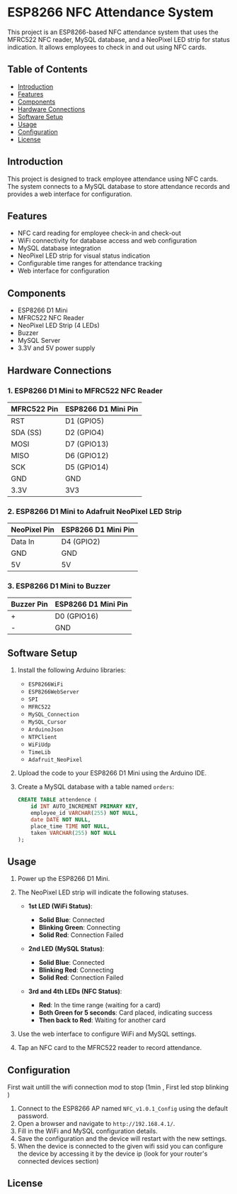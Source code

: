 # ESP8266 NFC Attendance System

This project is an ESP8266-based NFC attendance system that uses the MFRC522 NFC reader, MySQL database, and a NeoPixel LED strip for status indication. It allows employees to check in and out using NFC cards.

## Table of Contents

- [Introduction](#introduction)
- [Features](#features)
- [Components](#components)
- [Hardware Connections](#hardware-connections)
- [Software Setup](#software-setup)
- [Usage](#usage)
- [Configuration](#configuration)
- [License](#license)

## Introduction

This project is designed to track employee attendance using NFC cards. The system connects to a MySQL database to store attendance records and provides a web interface for configuration.

## Features

- NFC card reading for employee check-in and check-out
- WiFi connectivity for database access and web configuration
- MySQL database integration
- NeoPixel LED strip for visual status indication
- Configurable time ranges for attendance tracking
- Web interface for configuration

## Components

- ESP8266 D1 Mini
- MFRC522 NFC Reader
- NeoPixel LED Strip (4 LEDs)
- Buzzer
- MySQL Server
- 3.3V and 5V power supply

## Hardware Connections

### 1. ESP8266 D1 Mini to MFRC522 NFC Reader

| MFRC522 Pin | ESP8266 D1 Mini Pin |
|-------------|---------------------|
| RST         | D1 (GPIO5)          |
| SDA (SS)    | D2 (GPIO4)          |
| MOSI        | D7 (GPIO13)         |
| MISO        | D6 (GPIO12)         |
| SCK         | D5 (GPIO14)         |
| GND         | GND                 |
| 3.3V        | 3V3                 |

### 2. ESP8266 D1 Mini to Adafruit NeoPixel LED Strip

| NeoPixel Pin | ESP8266 D1 Mini Pin |
|--------------|---------------------|
| Data In      | D4 (GPIO2)          |
| GND          | GND                 |
| 5V           | 5V                  |

### 3. ESP8266 D1 Mini to Buzzer

| Buzzer Pin | ESP8266 D1 Mini Pin |
|------------|---------------------|
| +          | D0 (GPIO16)         |
| -          | GND                 |

## Software Setup

1. Install the following Arduino libraries:
    - `ESP8266WiFi`
    - `ESP8266WebServer`
    - `SPI`
    - `MFRC522`
    - `MySQL_Connection`
    - `MySQL_Cursor`
    - `ArduinoJson`
    - `NTPClient`
    - `WiFiUdp`
    - `TimeLib`
    - `Adafruit_NeoPixel`

2. Upload the code to your ESP8266 D1 Mini using the Arduino IDE.

3. Create a MySQL database with a table named `orders`:
    ```sql
    CREATE TABLE attendence (
        id INT AUTO_INCREMENT PRIMARY KEY,
        employee_id VARCHAR(255) NOT NULL,
        date DATE NOT NULL,
        place_time TIME NOT NULL,
        taken VARCHAR(255) NOT NULL
    );
    ```

## Usage

1. Power up the ESP8266 D1 Mini.
2. The NeoPixel LED strip will indicate the following statuses.

    - **1st LED (WiFi Status)**:
      - **Solid Blue**: Connected
      - **Blinking Green**: Connecting
      - **Solid Red**: Connection Failed
    
    - **2nd LED (MySQL Status)**:
      - **Solid Blue**: Connected
      - **Blinking Red**: Connecting
      - **Solid Red**: Connection Failed
    
    - **3rd and 4th LEDs (NFC Status)**:
      - **Red**: In the time range (waiting for a card)
      - **Both Green for 5 seconds**: Card placed, indicating success
      - **Then back to Red**: Waiting for another card

3. Use the web interface to configure WiFi and MySQL settings.
4. Tap an NFC card to the MFRC522 reader to record attendance.

## Configuration

First wait untill the wifi connection mod to stop (1min , First led stop blinking ) 

1. Connect to the ESP8266 AP named `NFC_v1.0.1_Config` using the default password.
2. Open a browser and navigate to `http://192.168.4.1/`.
3. Fill in the WiFi and MySQL configuration details.
4. Save the configuration and the device will restart with the new settings.
5. When the device is connected to the given wifi ssid you can configure the device by accessing it by the device ip (look for your router's connected devices section) 

## License


